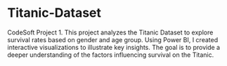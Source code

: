 # Titanic-Dataset
CodeSoft Project 1.
This project analyzes the Titanic Dataset to explore survival rates based on gender and age group. Using Power BI, I created interactive visualizations to illustrate key insights. The goal is to provide a deeper understanding of the factors influencing survival on the Titanic.
